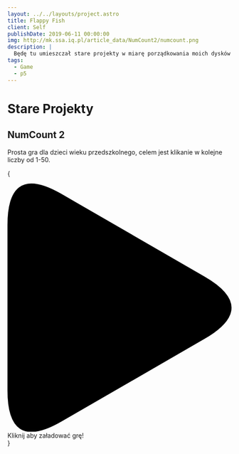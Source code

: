 ```yaml
---
layout: ../../layouts/project.astro
title: Flappy Fish
client: Self
publishDate: 2019-06-11 00:00:00
img: http://mk.ssa.iq.pl/article_data/NumCount2/numcount.png
description: |
  Będę tu umieszczał stare projekty w miarę porządkowania moich dysków twardych.
tags:
  - Game
  - p5
---
```


# Stare Projekty

## NumCount 2

Prosta gra dla dzieci wieku przedszkolnego, celem jest klikanie w kolejne liczby od 1-50.

{

<div class="play_iframe" data-src="https://kifner-mateusz.github.io/numcount2/" data-img="../article_data/NumCount2/numcount.png" data-message="Kliknij aby załadować grę!" style="background-image: url(&quot;../article_data/NumCount2/numcount.png&quot;);">     
  <svg xmlns:svg="http://www.w3.org/2000/svg" xmlns="http://www.w3.org/2000/svg" viewBox="0 0 71.942253 79.738464" version="1.1" class="svg_triangle"><path d="m 0,66.405133 v -53.0718 Q 0,-6.6666666 17.3205,3.3333333 L 63.282,29.869233 q 17.3205,10 0,20 l -45.9615,26.5359 Q 0,86.405133 0,66.405133" class="svg_triangle_path"></path></svg>
  <span>Kliknij aby załadować grę!</span>
</div>
}
